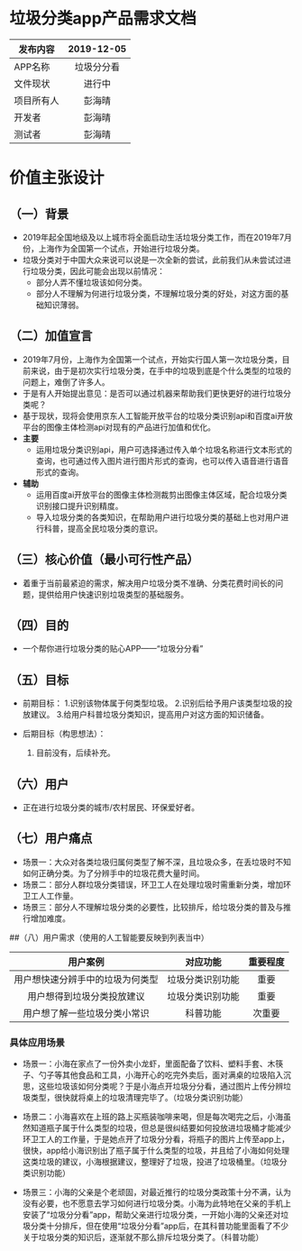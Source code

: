 # 垃圾分类app产品需求文档

发布内容|2019-12-05
--|:--:|
|APP名称|垃圾分分看|
|文件现状|进行中|
|项目所有人|彭海晴|
|开发者|彭海晴|
|测试者|彭海晴|

# 价值主张设计
## （一）背景
- 2019年起全国地级及以上城市将全面启动生活垃圾分类工作，而在2019年7月份，上海作为全国第一个试点，开始进行垃圾分类。
- 垃圾分类对于中国大众来说可以说是一次全新的尝试，此前我们从未尝试过进行垃圾分类，因此可能会出现以前情况：
   * 部分人弄不懂垃圾该如何分类。
   * 部分人不理解为何进行垃圾分类，不理解垃圾分类的好处，对这方面的基础知识薄弱。

## （二）加值宣言
- 2019年7月份，上海作为全国第一个试点，开始实行国人第一次垃圾分类，目前来说，由于是初次实行垃圾分类，在手中的垃圾到底是个什么类型的垃圾的问题上，难倒了许多人。
- 于是有人开始提出意见：是否可以通过机器来帮助我们更快更好的进行垃圾分类呢？
- 基于现状，现将会使用京东人工智能开放平台的垃圾分类识别api和百度ai开放平台的图像主体检测api对现有的产品进行加值和优化。
- **主要**
   * 运用垃圾分类识别api，用户可选择通过传入单个垃圾名称进行文本形式的查询，也可通过传入图片进行图片形式的查询，也可以传入语音进行语音形式的查询。
- **辅助**
   * 运用百度ai开放平台的图像主体检测裁剪出图像主体区域，配合垃圾分类识别接口提升识别精度。
   * 导入垃圾分类的各类知识，在帮助用户进行垃圾分类的基础上也对用户进行科普，提高全民垃圾分类的意识。

## （三）核心价值（最小可行性产品）
- 着重于当前最紧迫的需求，解决用户垃圾分类不准确、分类花费时间长的问题，提供给用户快速识别垃圾类型的基础服务。

## （四）目的
- 一个帮你进行垃圾分类的贴心APP——“垃圾分分看”

## （五）目标
- 前期目标：
  1.识别该物体属于何类型垃圾。
2.识别后给予用户该类型垃圾的投放建议。
3.给用户科普垃圾分类知识，提高用户对这方面的知识储备。

- 后期目标（构思想法）：
   1. 目前没有，后续补充。


## （六）用户
- 正在进行垃圾分类的城市/农村居民、环保爱好者。

## （七）用户痛点
- 场景一：大众对各类垃圾归属何类型了解不深，且垃圾众多，在丢垃圾时不知如何正确分类。为了分辨手中的垃圾花费大量时间。
- 场景二：部分人群垃圾分类错误，环卫工人在处理垃圾时需重新分类，增加环卫工人工作量。
- 场景三：部分人不理解垃圾分类的必要性，比较排斥，给垃圾分类的普及与推行增加难度。


##（八）用户需求（使用的人工智能要反映到列表当中）

| 用户案例 | 对应功能 | 重要程度 |
:---:|:---:|:---:|
| 用户想快速分辨手中的垃圾为何类型 | 垃圾分类识别功能 | 重要 |
| 用户想得到垃圾分类投放建议 | 垃圾分类识别功能 | 重要 |
| 用户想了解一些垃圾分类小常识 | 科普功能 | 次重要 |

### 具体应用场景
- 场景一：小海在家点了一份外卖小龙虾，里面配备了饮料、塑料手套、木筷子、勺子等其他食品和工具，小海开心的吃完外卖后，面对满桌的垃圾陷入沉思，这些垃圾该如何分类呢？于是小海点开垃圾分分看，通过图片上传分辨垃圾类型，很快就将桌上的垃圾清理完毕了。（垃圾分类识别功能）

- 场景二：小海喜欢在上班的路上买瓶装咖啡来喝，但是每次喝完之后，小海虽然知道瓶子属于什么类型的垃圾，但总是很纠结要如何投放进垃圾桶才能减少环卫工人的工作量，于是她点开了垃圾分分看，将瓶子的图片上传至app上，很快，app给小海识别出了瓶子属于什么类型的垃圾，并且给了小海如何处理这类垃圾的建议，小海根据建议，整理好了垃圾，投进了垃圾桶里。（垃圾分类识别功能）

- 场景三：小海的父亲是个老顽固，对最近推行的垃圾分类政策十分不满，认为没有必要，也不愿意去学习如何进行垃圾分类。小海为此特地在父亲的手机上安装了“垃圾分分看”app，帮助父亲进行垃圾分类，一开始小海的父亲还对垃圾分类十分排斥，但在使用“垃圾分分看”app后，在其科普功能里面看了不少关于垃圾分类的知识后，逐渐就不那么排斥垃圾分类了。（科普功能）
